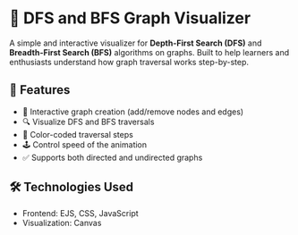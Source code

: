 # 🧭 DFS and BFS Graph Visualizer

A simple and interactive visualizer for **Depth-First Search (DFS)** and **Breadth-First Search (BFS)** algorithms on graphs. Built to help learners and enthusiasts understand how graph traversal works step-by-step.

## 🚀 Features

- 📌 Interactive graph creation (add/remove nodes and edges)
- 🔍 Visualize DFS and BFS traversals
- 🎨 Color-coded traversal steps
- 🕹️ Control speed of the animation
- ✅ Supports both directed and undirected graphs

## 🛠️ Technologies Used

- Frontend: EJS, CSS, JavaScript 
- Visualization: Canvas 


